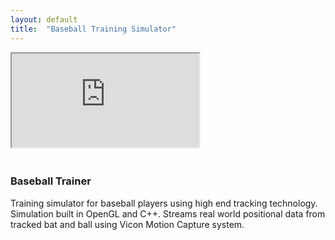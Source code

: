 ```yaml
---
layout: default
title:  "Baseball Training Simulator"
---
```


<div class="right">
  <div class="row">
    <div class="col-xs-12" style="padding-bottom:20px">
      <!-- 16:9 aspect ratio -->
      <div class="embed-responsive embed-responsive-16by9">
        <iframe class="embed-responsive-item" src="https://www.youtube.com/embed/I9TWsRsnfrI"></iframe>
      </div>
    </div>
  </div>
  <h3 align="left">Baseball Trainer</h3>
  <p>Training simulator for baseball players using high end tracking technology.  Simulation built in OpenGL and C++. Streams real world positional data from tracked bat and ball using Vicon Motion Capture system.</p>
</div>
